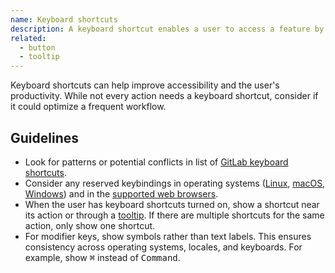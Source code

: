 ```yaml
---
name: Keyboard shortcuts
description: A keyboard shortcut enables a user to access a feature by only using the keyboard.
related:
  - button
  - tooltip
---
```


Keyboard shortcuts can help improve accessibility and the user's productivity. While not every action needs a keyboard shortcut, consider if it could optimize a frequent workflow.

## Guidelines

- Look for patterns or potential conflicts in list of [GitLab keyboard shortcuts](https://docs.gitlab.com/ee/user/shortcuts/).
- Consider any reserved keybindings in operating systems ([Linux](https://help.ubuntu.com/stable/ubuntu-help/shell-keyboard-shortcuts.html.en), [macOS](https://support.apple.com/en-us/HT201236), [Windows](https://support.microsoft.com/en-us/windows/keyboard-shortcuts-in-windows-dcc61a57-8ff0-cffe-9796-cb9706c75eec)) and in the [supported web browsers](https://docs.gitlab.com/ee/install/requirements.html#supported-web-browsers).
- When the user has keyboard shortcuts turned on, show a shortcut near its action or through a [tooltip](/components/tooltip). If there are multiple shortcuts for the same action, only show one shortcut.
- For modifier keys, show symbols rather than text labels. This ensures consistency across operating systems, locales, and keyboards. For example, show <kbd>⌘</kbd> instead of <kbd>Command</kbd>.
